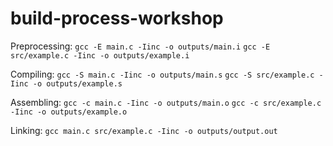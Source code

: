 # build-process-workshop

Preprocessing:
`gcc -E main.c -Iinc -o outputs/main.i`
`gcc -E src/example.c -Iinc -o outputs/example.i`

Compiling:
`gcc -S main.c -Iinc -o outputs/main.s`
`gcc -S src/example.c -Iinc -o outputs/example.s`

Assembling:
`gcc -c main.c -Iinc -o outputs/main.o`
`gcc -c src/example.c -Iinc -o outputs/example.o`

Linking:
`gcc main.c src/example.c -Iinc -o outputs/output.out`
